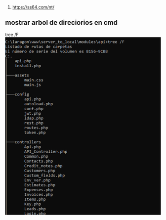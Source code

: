 1. https://ss64.com/nt/

## mostrar arbol de direciorios en cmd
tree /F
![](https://raw.githubusercontent.com/abrahamicm/documentos/main/img/Screenshot_1.png)
